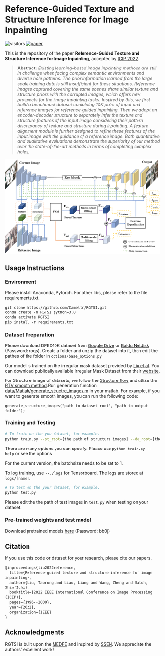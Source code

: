 # Reference-Guided Texture and Structure Inference for Image Inpainting
![visitors](https://visitor-badge.glitch.me/badge?page_id=Cameltr/RGTSI)
[![paper](https://img.shields.io/badge/IEEE-Paper-red)](https://ieeexplore.ieee.org/abstract/document/9897592)


 This is the repository of the paper **Reference-Guided Texture and Structure Inference for Image Inpainting**, accepted by [ICIP 2022](https://2022.ieeeicip.org/).
 
 > **Abstract:** *Existing learning-based image inpainting methods are still in challenge when facing complex semantic environments and diverse hole patterns. The prior information learned from the large scale training data is still insufficient for these situations. Reference images captured covering the same scenes share similar texture and structure priors with the corrupted images, which offers new prospects for the image inpainting tasks. Inspired by this, we first build a benchmark dataset containing 10K pairs of input and reference images for reference-guided inpainting. Then we adopt an encoder-decoder structure to separately infer the texture and structure features of the input image considering their pattern discrepancy of texture and structure during inpainting. A feature alignment module is further designed to refine these features of the input image with the guidance of a reference image. Both quantitative and qualitative evaluations demonstrate the superiority of our method over the state-of-the-art methods in terms of completing complex holes.* 

![](./imgs/pipeline.png)


## Usage Instructions

### Environment
Please install Anaconda, Pytorch. For other libs, please refer to the file requirements.txt.
```
git clone https://github.com/Cameltr/RGTSI.git
conda create -n RGTSI python=3.8
conda activate RGTSI
pip install -r requirements.txt
```

### Dataset Preparation

Please download DPED10K dataset from [Google Drive](https://drive.google.com/drive/folders/1CdtWeEqQaZM8RWcPX3m1PyC1BGDcmq-N?usp=share_link) or [Baidu Netdisk](https://pan.baidu.com/s/18mwRhUdKsKaL6J-08mdlLQ) (Password: roqs). Create a folder and unzip the dataset into it, then edit the pathes of the folder in `options/base_options.py`

Our model is trained on the irregular mask dataset provided by [Liu et al](https://arxiv.org/abs/1804.07723). You can download publically available Irregular Mask Dataset from their [website](http://masc.cs.gmu.edu/wiki/partialconv).

For Structure image of datasets, we follow the [Structure flow](https://github.com/RenYurui/StructureFlow) and utlize the [RTV smooth method](http://www.cse.cuhk.edu.hk/~leojia/projects/texturesep/).Run generation function [data/Matlab/generate_structre_images.m](./data/Matlab/generate_structure_images.m) in your matlab. For example, if you want to generate smooth images, you can run the following code:

```
generate_structure_images("path to dataset root", "path to output folder");
```

### Training and Testing
```bash
# To train on the you dataset, for example.
python train.py --st_root=[the path of structure images] --de_root=[the path of ground truth images] --input_mask_root=[the path of mask images] --ref_root=[the path of reference images]
```
There are many options you can specify. Please use `python train.py --help` or see the options

For the current version, the batchsize needs to be set to 1.

To log training, use `--./logs` for Tensorboard. The logs are stored at `logs/[name]`.

```bash
# To test on the your dataset, for example.
python test.py  
```
Please edit the the path of test images in `test.py` when testing on your dataset.

### Pre-trained weights and test model
Download pretrained models [here](https://pan.baidu.com/s/1Oh4cqFNgJorOjdxDAugkng) (Password: bb0j).


## Citation
If you use this code or dataset for your research, please cite our papers.
```
@inproceedings{liu2022reference,
  title={Reference-guided texture and structure inference for image inpainting},
  author={Liu, Taorong and Liao, Liang and Wang, Zheng and Satoh, Shin’Ichi},
  booktitle={2022 IEEE International Conference on Image Processing (ICIP)},
  pages={1996--2000},
  year={2022},
  organization={IEEE}
}
```

## Acknowledgments
RGTSI is bulit upon the [MEDFE](https://github.com/KumapowerLIU/Rethinking-Inpainting-MEDFE) and inspired by [SSEN](https://github.com/Slime0519/CVPR_2020_SSEN). We appreciate the authors' excellent work!